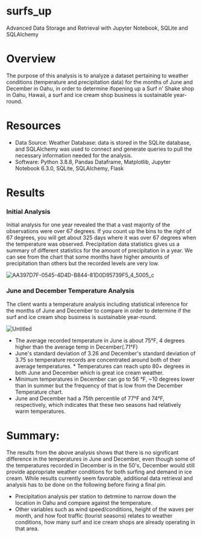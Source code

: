# surfs_up
Advanced Data Storage and Retrieval with Jupyter Notebook, SQLite and SQLAlchemy

# Overview
The purpose of this analysis is to analyze a dataset pertaining to weather conditions (temperature and precipitation data) for the months of June and December in Oahu, in order to determine ifopening up a Surf n' Shake shop in Oahu, Hawaii, a surf and ice cream shop business is sustainable year-round.

# Resources
* Data Source: 
  Weather Database: data is stored in the SQLite database, and SQLAlchemy was used to connect and generate queries to pull the necessary information needed for the analysis.
* Software: Python 3.8.8, Pandas Dataframe, Matplotlib, Jupyter Notebook 6.3.0, SQLite, SQLAlchemy, Flask

# Results
### Initial Analysis 
Initial analysis for one year revealed the that a vast majority of the observations were over 67 degrees. If you count up the bins to the right of 67 degrees, you will get about 325 days where it was over 67 degrees when the temperature was observed. Precipitation data statistics gives us a summary of different statistics for the amount of precipitation in a year. We can see from the chart that some months have higher amounts of precipitation than others but the recorded levels are very low. 

![AA397D7F-0545-4D4D-B844-81D0D95739F5_4_5005_c](https://user-images.githubusercontent.com/75961057/147172522-2dfb12e8-8f16-4b15-a2f0-8ed3dad1bbd7.jpeg)

### June and December Temperature Analysis
The client wants a temperature analysis including statistical inference for the months of June and December to compare in order to determine if the surf and ice cream shop business is sustainable year-round.

![Untitled](https://user-images.githubusercontent.com/75961057/147173320-8405db63-2743-49ed-abac-1656d4b9f996.png)

* The average recorded temperature in June is about 75°F, 4 degrees higher than the average temp in December(.71°F)
* June's standard deviation of 3.26 and December's standard deviation of 3.75 so temperature records are concentrated around both of their average temperatures. * Temperatures can reach upto 80+ degrees in both June and December which is great ice cream weather. 
* Minimum temperatures in December can go to 56 °F, ~10 degrees lower than in summer but the frequency of that is low from the December Temperature chart. 
* June and December had a 75th percentile of 77°F and 74°F, respectively, which indicates that these two seasons had relatively warm temperatures.

# Summary:
The results from the above analysis shows that there is no significant difference in the temperatures in June and December, even though some of the temperatures recorded in December is in the 50's, December would still provide appropriate weather conditions for both surfing and demand in ice cream. While results currently seem favorable, additional data retrieval and analysis has to be done on the following before fixing a final pin.
* Precipitation analysis per station to detrmine to narrow down the location in Oahu and compare against the temperature. 
* Other variables such as wind speed/conditions, height of the waves per month, and how foot traffic (tourist seasons) relates to weather conditions, how many surf and ice cream shops are already operating in that area. 
